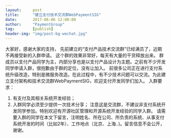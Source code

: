 ```yaml
---                                   
layout:     post      
title:      "建立支付技术交流群WebPaymentSIG"                                     
date:       2017-06-06 12:00:00                                     
author:     "PaymentGroup"              
tag:		[publish]   
header-img: "img/post-bg-wechat.jpg"                                     
---                         
```

      
	  
	  
大家好，感谢大家的支持， 先前建立的“支付产品技术交流群”已经满员了，近期不再接受新的入群申请。 这个群的效果非常好，每天有大量的干货释放出来。 群成员以支付产品同学为主，内部分享也是以支付产品设计为主题。之前有不少开发同学申请入群，很抱歉由于群的定位，没有让加入。 前很多公司正在进行支付系统升级改造，特别是微服务改造。在此过程中，有不少技术问题可以交流。为此建立支付架构和技术交流群WebPaymentSIG，欢迎支付开发同学们加入。 入群要求：
1. 有支付及其相关系统开发经验； 
2. 入群同学必须至少提供一次技术分享；
注意这是交流群，不建议非支付系统开发同学参加。特别欢迎有开源社区管理和开源系统开发经验的同学入群。 请需要入群的同学在本文下留言，注明姓名、所在公司、所负责的系统、从事支付系统开发的时间（比如2年）、工作地点（北京、上海..)。留言信息不会公开，谢谢。  
